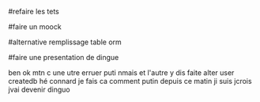 #refaire les tets

#faire un moock

#alternative remplissage table orm

#faire une presentation de dingue 

ben ok mtn c une utre erruer puti nmais et l'autre y dis faite alter user createdb hé connard je fais ca comment putin depuis ce matin ji suis jcrois jvai devenir dinguo
